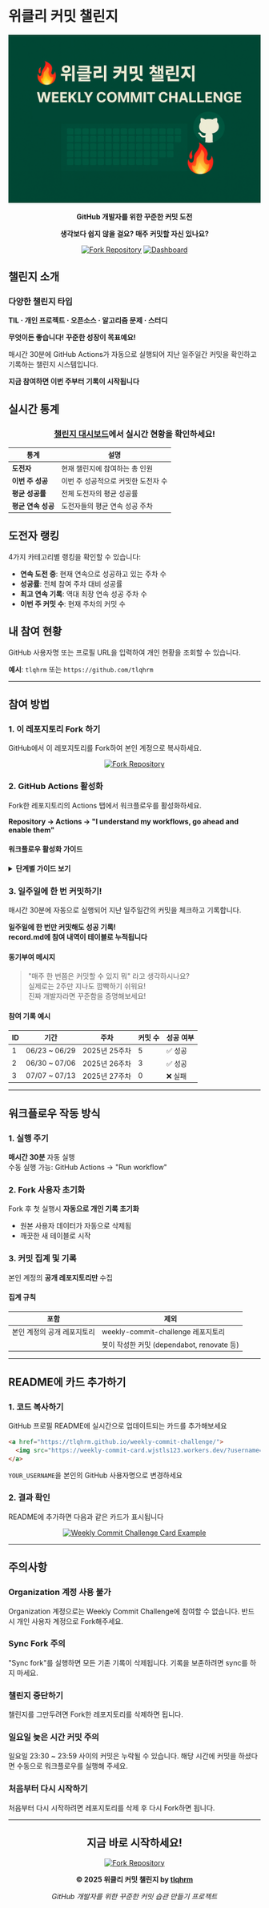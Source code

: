 # 위클리 커밋 챌린지

<div align="center">

![Weekly Commit Challenge](./docs/images/og.png)

**GitHub 개발자를 위한 꾸준한 커밋 도전**

**생각보다 쉽지 않을 걸요? 매주 커밋할 자신 있나요?**

[![Fork Repository](https://img.shields.io/badge/Fork_Repository-brightgreen?style=for-the-badge&logo=github)](https://github.com/tlqhrm/weekly-commit-challenge/fork)
[![Dashboard](https://img.shields.io/badge/챌린지_대시보드-blue?style=for-the-badge)](https://tlqhrm.github.io/weekly-commit-challenge/)

</div>

## 챌린지 소개

### 다양한 챌린지 타입
**TIL · 개인 프로젝트 · 오픈소스 · 알고리즘 문제 · 스터디**

**무엇이든 좋습니다! 꾸준한 성장이 목표예요!**

매시간 30분에 GitHub Actions가 자동으로 실행되어 지난 일주일간 커밋을 확인하고 기록하는 챌린지 시스템입니다.

**지금 참여하면 이번 주부터 기록이 시작됩니다**

## 실시간 통계

<div align="center">

### [챌린지 대시보드](https://tlqhrm.github.io/weekly-commit-challenge/)에서 실시간 현황을 확인하세요!

| 통계 | 설명 |
|------|------|
| **도전자** | 현재 챌린지에 참여하는 총 인원 |
| **이번 주 성공** | 이번 주 성공적으로 커밋한 도전자 수 |
| **평균 성공률** | 전체 도전자의 평균 성공률 |
| **평균 연속 성공** | 도전자들의 평균 연속 성공 주차 |

</div>

## 도전자 랭킹

4가지 카테고리별 랭킹을 확인할 수 있습니다:

- **연속 도전 중**: 현재 연속으로 성공하고 있는 주차 수
- **성공률**: 전체 참여 주차 대비 성공률  
- **최고 연속 기록**: 역대 최장 연속 성공 주차 수
- **이번 주 커밋 수**: 현재 주차의 커밋 수

## 내 참여 현황

GitHub 사용자명 또는 프로필 URL을 입력하여 개인 현황을 조회할 수 있습니다.

**예시**: `tlqhrm` 또는 `https://github.com/tlqhrm`

---

## 참여 방법

### 1. 이 레포지토리 Fork 하기

GitHub에서 이 레포지토리를 Fork하여 본인 계정으로 복사하세요.

<div align="center">

[![Fork Repository](https://img.shields.io/badge/Fork_Repository-brightgreen?style=for-the-badge&logo=github)](https://github.com/tlqhrm/weekly-commit-challenge/fork)

</div>

### 2. GitHub Actions 활성화

Fork한 레포지토리의 Actions 탭에서 워크플로우를 활성화하세요.

**Repository → Actions → "I understand my workflows, go ahead and enable them"**

#### 워크플로우 활성화 가이드

<details>
<summary><strong>단계별 가이드 보기</strong></summary>

#### **1단계: Actions 활성화 허용**
![GitHub Actions 활성화 허용](./docs/images/allow-action.png)

"I understand my workflows, go ahead and enable them" 버튼을 클릭하여 Actions를 허용하세요.

#### **2단계: 워크플로우 활성화**  
![워크플로우 활성화 버튼 클릭](./docs/images/enable-action.png)

"Weekly Commit Tracker" 워크플로우의 "Enable workflow" 버튼을 클릭하여 활성화하세요.

#### **3단계: 수동 실행 (선택사항)**
즉시 기록을 시작하려면 "Run workflow" 버튼을 클릭하여 수동으로 실행하세요.

</details>

### 3. 일주일에 한 번 커밋하기!

매시간 30분에 자동으로 실행되어 지난 일주일간의 커밋을 체크하고 기록합니다.

**일주일에 한 번만 커밋해도 성공 기록!**  
**record.md에 참여 내역이 테이블로 누적됩니다**

#### 동기부여 메시지

> "매주 한 번쯤은 커밋할 수 있지 뭐" 라고 생각하시나요?  
> 실제로는 2주만 지나도 깜빡하기 쉬워요!  
> 진짜 개발자라면 꾸준함을 증명해보세요!

#### 참여 기록 예시

| ID | 기간 | 주차 | 커밋 수 | 성공 여부 |
|---|---|---|---|---|
| 1 | 06/23 ~ 06/29 | 2025년 25주차 | 5 | ✅ 성공 |
| 2 | 06/30 ~ 07/06 | 2025년 26주차 | 3 | ✅ 성공 |
| 3 | 07/07 ~ 07/13 | 2025년 27주차 | 0 | ❌ 실패 |

---

## 워크플로우 작동 방식

### 1. 실행 주기
**매시간 30분** 자동 실행  
수동 실행 가능: GitHub Actions → "Run workflow"

### 2. Fork 사용자 초기화
Fork 후 첫 실행시 **자동으로 개인 기록 초기화**

- 원본 사용자 데이터가 자동으로 삭제됨
- 깨끗한 새 테이블로 시작

### 3. 커밋 집계 및 기록

본인 계정의 **공개 레포지토리만** 수집

#### 집계 규칙

| 포함 | 제외 |
|------|------|
| 본인 계정의 공개 레포지토리 | weekly-commit-challenge 레포지토리 |
| | 봇이 작성한 커밋 (dependabot, renovate 등) |

---

## README에 카드 추가하기

### 1. 코드 복사하기

GitHub 프로필 README에 실시간으로 업데이트되는 카드를 추가해보세요

```markdown
<a href="https://tlqhrm.github.io/weekly-commit-challenge/">
  <img src="https://weekly-commit-card.wjstls123.workers.dev/?username=YOUR_USERNAME" alt="Weekly Commit Challenge" />
</a>
```

`YOUR_USERNAME`을 본인의 GitHub 사용자명으로 변경하세요

### 2. 결과 확인

README에 추가하면 다음과 같은 카드가 표시됩니다

<div align="center">

<a href="https://tlqhrm.github.io/weekly-commit-challenge/">
  <img src="https://weekly-commit-card.wjstls123.workers.dev/?username=tlqhrm" alt="Weekly Commit Challenge Card Example" />
</a>

</div>

---

## 주의사항

### Organization 계정 사용 불가
Organization 계정으로는 Weekly Commit Challenge에 참여할 수 없습니다. 반드시 개인 사용자 계정으로 Fork해주세요.

### Sync Fork 주의
"Sync fork"를 실행하면 모든 기존 기록이 삭제됩니다. 기록을 보존하려면 sync를 하지 마세요.

### 챌린지 중단하기
챌린지를 그만두려면 Fork한 레포지토리를 삭제하면 됩니다.

### 일요일 늦은 시간 커밋 주의
일요일 23:30 ~ 23:59 사이의 커밋은 누락될 수 있습니다. 해당 시간에 커밋을 하셨다면 수동으로 워크플로우를 실행해 주세요.

### 처음부터 다시 시작하기
처음부터 다시 시작하려면 레포지토리를 삭제 후 다시 Fork하면 됩니다.

---

<div align="center">

## 지금 바로 시작하세요!

[![Fork Repository](https://img.shields.io/badge/Fork_Repository-brightgreen?style=for-the-badge&logo=github)](https://github.com/tlqhrm/weekly-commit-challenge/fork)

**© 2025 위클리 커밋 챌린지 by [tlqhrm](https://github.com/tlqhrm)**

*GitHub 개발자를 위한 꾸준한 커밋 습관 만들기 프로젝트*

</div>
